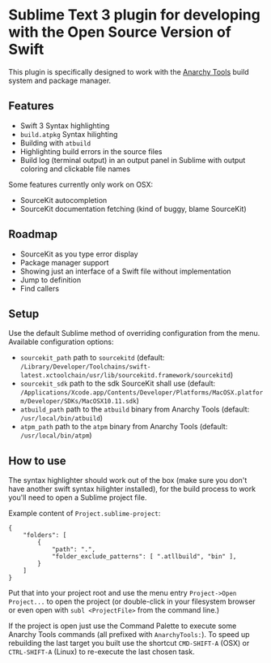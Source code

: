 # Sublime Text 3 plugin for developing with the Open Source Version of Swift

This plugin is specifically designed to work with the [Anarchy Tools](http://anarchytools.org) build system and package manager.

## Features

- Swift 3 Syntax highlighting
- `build.atpkg` Syntax hilighting
- Building with `atbuild`
- Highlighting build errors in the source files
- Build log (terminal output) in an output panel in Sublime with output coloring and clickable file names

Some features currently only work on OSX:

- SourceKit autocompletion
- SourceKit documentation fetching (kind of buggy, blame SourceKit)

## Roadmap

- SourceKit as you type error display
- Package manager support
- Showing just an interface of a Swift file without implementation
- Jump to definition
- Find callers

## Setup

Use the default Sublime method of overriding configuration from the menu.
Available configuration options:

- `sourcekit_path` path to `sourcekitd` (default: `/Library/Developer/Toolchains/swift-latest.xctoolchain/usr/lib/sourcekitd.framework/sourcekitd`)
- `sourcekit_sdk` path to the sdk SourceKit shall use (default: `/Applications/Xcode.app/Contents/Developer/Platforms/MacOSX.platform/Developer/SDKs/MacOSX10.11.sdk`)
- `atbuild_path` path to the `atbuild` binary from Anarchy Tools (default: `/usr/local/bin/atbuild`)
- `atpm_path` path to the `atpm` binary from Anarchy Tools (default: `/usr/local/bin/atpm`)

## How to use

The syntax highlighter should work out of the box (make sure you don't have another swift syntax hilighter installed), for the build process to work you'll need to open a Sublime project file.

Example content of `Project.sublime-project`:

```
{
	"folders": [
		{
			"path": ".",
			"folder_exclude_patterns": [ ".atllbuild", "bin" ],
		}
	]
}
```

Put that into your project root and use the menu entry `Project->Open Project...` to open the project (or double-click in your filesystem browser or even open with `subl <ProjectFile>` from the command line.)

If the project is open just use the Command Palette to execute some Anarchy Tools commands (all prefixed with `AnarchyTools:`). To speed up rebuilding the last target you built use the shortcut `CMD-SHIFT-A` (OSX) or `CTRL-SHIFT-A` (Linux) to re-execute the last chosen task.
